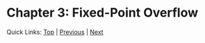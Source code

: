 # Chapter 3: Fixed-Point Overflow

Quick Links: [Top](../README.md) | [Previous](02-fixed-round.md) | [Next](04-fixed-operations.md)
